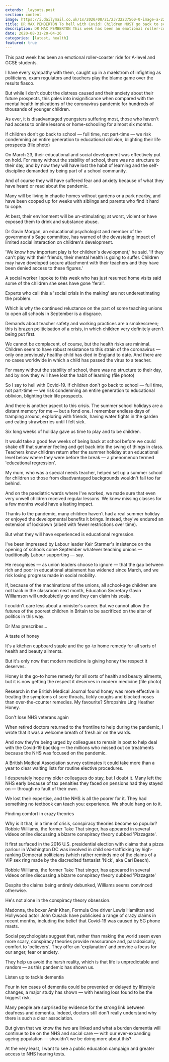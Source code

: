 ```yaml
---
extends: _layouts.post
section: content
image: https://i.dailymail.co.uk/1s/2020/08/21/23/32237560-0-image-a-22_1598048053749.jpg 
title: DR MAX PEMBERTON To hell with Covid! Children MUST go back to school 
description: DR MAX PEMBERTON This week has been an emotional roller-coaster for A-level and GCSE pupils. I have every sympathy with them as politicians, exam regulators and teachers play the blame game. 
date: 2020-08-31-20-04-26 
categories: [latest, health] 
featured: true 
--- 
```

This past week has been an emotional roller-coaster ride for A-level and GCSE students.

I have every sympathy with them, caught up in a maelstrom of infighting as politicians, exam regulators and teachers play the blame game over the results fiasco.

But while I don't doubt the distress caused and their anxiety about their future prospects, this pales into insignificance when compared with the mental health implications of the coronavirus pandemic for hundreds of thousands of younger children.

As ever, it is disadvantaged youngsters suffering most, those who haven't had access to online lessons or home-schooling for almost six months.

If children don't go back to school — full time, not part-time — we risk condemning an entire generation to educational oblivion, blighting their life prospects (file photo)

On March 23, their educational and social development was effectively put on hold. For many without the stability of school, there was no structure to their day, and by now they will have lost the habit of learning and the self-discipline demanded by being part of a school community.

And of course they will have suffered fear and anxiety because of what they have heard or read about the pandemic.

Many will be living in chaotic homes without gardens or a park nearby, and have been cooped up for weeks with siblings and parents who find it hard to cope.

At best, their environment will be un-stimulating; at worst, violent or have exposed them to drink and substance abuse.

Dr Gavin Morgan, an educational psychologist and member of the government's Sage committee, has warned of the devastating impact of limited social interaction on children's development.

'We know how important play is for children's development,' he said. 'If they can't play with their friends, their mental health is going to suffer. Children may have developed secure attachment with their teachers and they have been denied access to these figures.'

A social worker I spoke to this week who has just resumed home visits said some of the children she sees have gone 'feral'.

Experts who call this a 'social crisis in the making' are not underestimating the problem.

Which is why the continued reluctance on the part of some teaching unions to open all schools in September is a disgrace.

Demands about teacher safety and working practices are a smokescreen; this is brazen politicisation of a crisis, in which children very definitely aren't being put first.

We cannot be complacent, of course, but the health risks are minimal. Children seem to have robust resistance to this strain of the coronavirus — only one previously healthy child has died in England to date. And there are no cases worldwide in which a child has passed the virus to a teacher. 

For many without the stability of school, there was no structure to their day, and by now they will have lost the habit of learning (file photo)

So I say to hell with Covid-19. If children don't go back to school — full time, not part-time — we risk condemning an entire generation to educational oblivion, blighting their life prospects.

And there is another aspect to this crisis. The summer school holidays are a distant memory for me — but a fond one. I remember endless days of tramping around, exploring with friends, having water fights in the garden and eating strawberries until I felt sick.

Six long weeks of holiday gave us time to play and to be children.

It would take a good few weeks of being back at school before we could shake off that summer feeling and get back into the swing of things in class. Teachers know children return after the summer holiday at an educational level below where they were before the break — a phenomenon termed 'educational regression'.

My mum, who was a special needs teacher, helped set up a summer school for children so those from disadvantaged backgrounds wouldn't fall too far behind.

And on the paediatric wards where I've worked, we made sure that even very unwell children received regular lessons. We knew missing classes for a few months would have a lasting impact.

Thanks to the pandemic, many children haven't had a real summer holiday or enjoyed the developmental benefits it brings. Instead, they've endured an extension of lockdown (albeit with fewer restrictions over time).

But what they will have experienced is educational regression.

I've been impressed by Labour leader Keir Starmer's insistence on the opening of schools come September whatever teaching unions — traditionally Labour supporting — say.

He recognises — as union leaders choose to ignore — that the gap between rich and poor in educational attainment has widened since March, and we risk losing progress made in social mobility.

If, because of the machinations of the unions, all school-age children are not back in the classroom next month, Education Secretary Gavin Williamson will undoubtedly go and they can claim his scalp.

I couldn't care less about a minister's career. But we cannot allow the futures of the poorest children in Britain to be sacrificed on the altar of politics in this way.

Dr Max prescribes... 

A taste of honey 

It's a kitchen cupboard staple and the go-to home remedy for all sorts of health and beauty ailments. 

But it's only now that modern medicine is giving honey the respect it deserves. 

Honey is the go-to home remedy for all sorts of health and beauty ailments, but it is now getting the respect it deserves in modern medicine (file photo) 

Research in the British Medical Journal found honey was more effective in treating the symptoms of sore throats, tickly coughs and blocked noses than over-the-counter remedies. My favourite? Shropshire Ling Heather Honey.

Don't lose NHS veterans again

When retired doctors returned to the frontline to help during the pandemic, I wrote that it was a welcome breath of fresh air on the wards.

And now they're being urged by colleagues to remain in post to help deal with the Covid-19 backlog — the millions who missed out on treatments because the NHS was focused on the pandemic.

A British Medical Association survey estimates it could take more than a year to clear waiting lists for routine elective procedures.

I desperately hope my older colleagues do stay, but I doubt it. Many left the NHS early because of tax penalties they faced on pensions had they stayed on — through no fault of their own.

We lost their expertise, and the NHS is all the poorer for it. They had something no textbook can teach you: experience. We should hang on to it.

Finding comfort in crazy theories

Why is it that, in a time of crisis, conspiracy theories become so popular? Robbie Williams, the former Take That singer, has appeared in several videos online discussing a bizarre conspiracy theory dubbed 'Pizzagate'.

It first surfaced in the 2016 U.S. presidential election with claims that a pizza parlour in Washington DC was involved in child sex-trafficking by high-ranking Democrat politicians (which rather reminds me of the claims of a VIP sex ring made by the discredited fantasist 'Nick', aka Carl Beech).

Robbie Williams, the former Take That singer, has appeared in several videos online discussing a bizarre conspiracy theory dubbed 'Pizzagate'

Despite the claims being entirely debunked, Williams seems convinced otherwise.

He's not alone in the conspiracy theory obsession.

Madonna, the boxer Amir Khan, Formula One driver Lewis Hamilton and Hollywood actor John Cusack have publicised a range of crazy claims in recent months, including the belief that Covid-19 was caused by 5G phone masts. 

Social psychologists suggest that, rather than making the world seem even more scary, conspiracy theories provide reassurance and, paradoxically, comfort to 'believers'. They offer an 'explanation' and provide a focus for our anger, fear or anxiety.

They help us avoid the harsh reality, which is that life is unpredictable and random — as this pandemic has shown us.

Listen up to tackle dementia

Four in ten cases of dementia could be prevented or delayed by lifestyle changes, a major study has shown — with hearing loss found to be the biggest risk.

Many people are surprised by evidence for the strong link between deafness and dementia. Indeed, doctors still don't really understand why there is such a clear association.

But given that we know the two are linked and what a burden dementia will continue to be on the NHS and social care — with our ever-expanding ageing population — shouldn't we be doing more about this?

At the very least, I want to see a public education campaign and greater access to NHS hearing tests.

